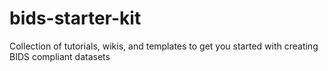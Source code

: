 # bids-starter-kit
Collection of tutorials, wikis, and templates to get you started with creating BIDS compliant datasets
